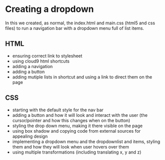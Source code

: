 # Creating a dropdown

In this we created, as normal, the index.html and main.css (html5 and css files) to run a navigation bar with a dropdown menu full of list items.

## HTML 

* ensuring correct link to stylesheet
* using cloud9 html shortcuts 
* adding a navigation
* adding a button
* adding mutiple lists in shortcut and using a link to direct them on the page

## CSS

* starting with the default style for the nav bar
* adding a button and how it will look and interact with the user (the cursor/pointer and how this changes when on the button)
* styling the drop down menu, making it there visible on the page
* using box shadow and copying code from external sources for appealing design
* implementing a dropdown menu and the dropdownlist and items, styling them and how they will look when user hovers over them
* using multiple transformations (including translating x, y and z)

